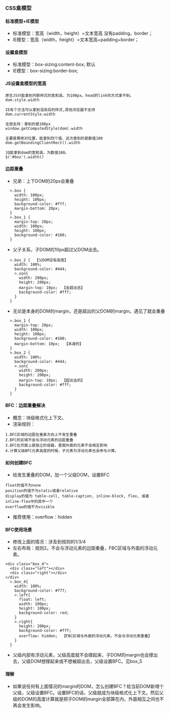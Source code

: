 ### CSS盒模型

#### 标准模型+IE模型
* 标准模型：宽高（width，height）=文本宽高   没有padding，border；
* IE模型：宽高（width，height）=文本宽高+padding+border；

#### 设置盒模型
* 标准模型：box-sizing:content-box; 默认
* IE模型：box-sizing:border-box;

#### JS设置盒模型的宽高
```
原生JS只能拿到内联样式的宽和高，为100px。head的link的方式拿不到。
dom.style.width

IE有个方法可以拿到渲染后的样式,其他浏览器不支持
dom.currentStyle.width

全部支持：拿到的是100px
window.getComputedStyle(dom).width

主要是算绝对位置，能拿到四个值、这次拿到的是数值100
dom.getBoundingClientRect().width

JQ能拿到dom的宽和高，为数值100。
$('#box').width()
```

#### 边距重叠

* 兄弟：上下DOM的20px会重叠
```
  >.box {
    width: 100px;
    height: 100px;
    background-color: #fff;
    margin-bottom: 20px;
  }
  >.box_1 {
    margin-top: 20px;
    width: 100px;
    height: 100px;
    background-color: #100;
  }
```

* 父子关系，子DOM的10px超过父DOM出去。
```
  >.box_2 {  【父DOM没有高度】
    width: 100%;
    background-color: #444;
    >.son{
      width: 200px;
      height: 200px;
      margin-top: 10px;  【会超出去】
      background-color: #fff;
    }
  }
```

* 无论是本身的DOM的margin，还是超出的父DOM的margin。遇见了就会重叠
```
  >.box_1 {
    margin-top: 20px;
    width: 100px;
    height: 100px;
    background-color: #100;
    margin-bottom: 10px;  【本身的】
  }
  >.box_2 {
    width: 100%;
    background-color: #444;
    >.son{
      width: 200px;
      height: 200px;
      margin-top: 10px;  【超出去的】
      background-color: #fff;
    }
  }
```

#### BFC：边距重叠解决

* 概念：块级格式化上下文。
* 渲染规则：
```
1.BFC区域的边距在垂直方向上不发生重叠
2.BFC的区域不会与浮动元素的边距重叠
3.BFC在页面上是独立的容器，里面外面的元素不会相互影响
4.计算父级BFC元素高度的时候，子元素为浮动元素也会参与计算。
```

#### 如何创建BFC

* 给发生重叠的DOM，加一个父级DOM，设置BFC
```
float的值不为none
position的值不为static或者relative
display的值为 table-cell, table-caption, inline-block, flex, 或者 inline-flex中的其中一个
overflow的值不为visible
```
* 推荐使用：overflow：hidden

#### BFC使用场景

* 修改上面的情况：涉及到规则的1/3/4
* 左右布局：规则2。不会与浮动元素的边距重叠，FBC区域与外面的浮动元素。
```
<div class="box_4">
  <div class="left"></div>
  <div class="right"></div>
</div>
  >.box_4{
    width: 100%;
    background-color: #777;
    >.left{
      float: left;
      width: 100px;
      height: 100px;
      background-color: red;
    }
    >.right{
      height: 200px;
      background-color: #fff;
      overflow: hidden;  【FBC区域与外面的浮动元素。不会与浮动元素重叠】
    }
  }
```
* 父级内部有浮动元素，父级高度就不会撑起来，子DOM的margin也会撑出去，父级DOM想撑起来或不想被超出去，父级设置BFC。见box_5

#### 理解
* 如果说任何有上面情况的margin的DOM，怎么创建BFC？给当前DOM新增个父级，父级设置BFC。设置BFC的话，父级就成为块级格式化上下文。然后父级的DOM的高度计算就是把子DOM的margin全部算在内，外面相互之间也不再会发生影响。
